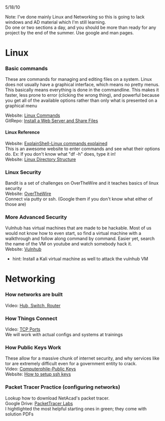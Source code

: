 5/18/10

Note: I've done mainly Linux and Networking so this is going to lack windows and AD material which I'm still learning.  
Do one or two sections a day, and you should be more than ready for any project by the end of the summer. Use google and man pages.

# Linux #

### Basic commands ###
These are commands for managing and editing files on a system.
Linux does not usually have a graphical interface, which means no pretty menus.
This basically means everything is done in the commandline.
This makes it faster, less prone to error (clicking the wrong thing), and powerful because you get all of the available options rather than only what is presented on a graphical menu

Website: [Linux Commands](https://maker.pro/linux/tutorial/basic-linux-commands-for-beginners)  
GitRepo: [Install a Web Server and Share Files](https://github.com/CalPolySWIFT/introlinux1)  

#### Linux Reference ####
Website: [ExplainShell-Linux commands explained](https://explainshell.com/)  
This is an awesome website to enter commands and see what their options do.
Ex: If you don't know what "df -h" does, type it in!  
Website: [Linux Directory Structure](https://www.howtogeek.com/117435/htg-explains-the-linux-directory-structure-explained/)  

### Linux Security ###
Bandit is a set of challenges on OverTheWire and it teaches basics of linux security  
Website: [OverTheWire](http://overthewire.org/wargames/bandit/)  
Connect via putty or ssh. (Google them if you don't know what either of those are)

### More Advanced Security
Vulnhub has virtual machines that are made to be hackable. 
Most of us would not know how to even start, so find a virtual machine with a walkthrough and follow along command by command. Easier yet, search the name of the VM on youtube and watch somebody hack it.  
Website: [Vulnhub](https://www.vulnhub.com/) 
* hint: Install a Kali virtual machine as well to attack the vulnhub VM

# Networking #
### How networks are built ###
Video: [Hub, Switch, Router](https://www.youtube.com/watch?v=Ofjsh_E4HFY)  
### How Things Connect ###  
Video: [TCP Ports](https://www.youtube.com/watch?v=mykX2YONRwE)  
We will work with actual configs and systems at trainings
### How Public Keys Work ###
These allow for a massive chunk of internet security, and why services like tor are extremely difficult even for a government entity to crack.  
Video: [Computerphile-Public Keys](https://www.youtube.com/watch?v=GSIDS_lvRv4)  
Website: [How to setup ssh keys](https://www.digitalocean.com/community/tutorials/how-to-set-up-ssh-keys-on-ubuntu-1604)  

### Packet Tracer Practice (configuring networks) ###
Lookup how to download NetAcad's packet tracer.  
Google Drive: [PacketTracer Labs](https://drive.google.com/open?id=1EzxZrRGVLCgUyaKt637tAiCwKb1idFw4)  
I hightlighted the most helpful starting ones in green; they come with solution PDFs



